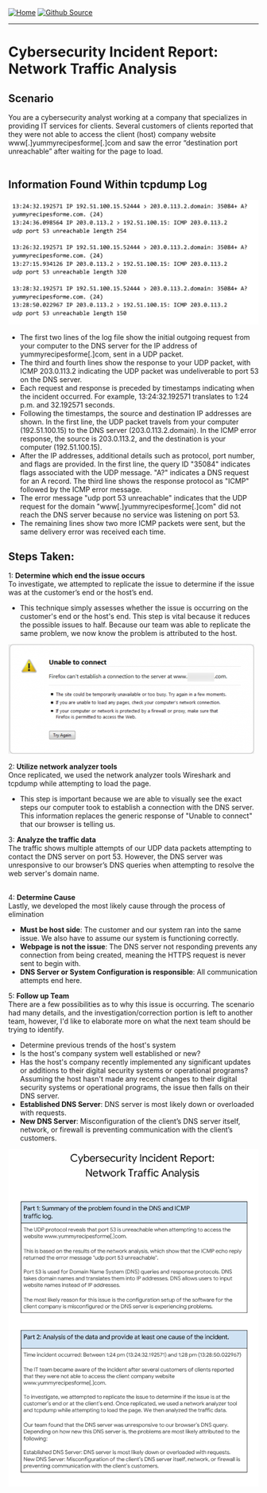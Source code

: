 <div style="display: inline-block;">
  <a href="https://breachopen.github.io/Chas-Riley/">
    <img src="https://img.shields.io/badge/Home-3ba0e6" alt="Home">
  </a>
</div>

<div style="display: inline-block;">
  <a href="https://github.com/BreachOpen/Chas-Riley/" target="_blank">
    <img src="https://img.shields.io/badge/Github_Source-3ba0e6" alt="Github Source">
  </a>
</div>

---

# Cybersecurity Incident Report: Network Traffic Analysis

## Scenario
You are a cybersecurity analyst working at a company that specializes in providing IT services for clients. Several customers of clients reported that they were not able to access the client (host) company website www[.]yummyrecipesforme[.]com and saw the error “destination port unreachable” after waiting for the page to load.<br /><br />

## Information Found Within tcpdump Log <br />
![Data Traffic](../../assets/img/cir/1.png) <br />
- The first two lines of the log file show the initial outgoing request from your computer to the DNS server for the IP address of yummyrecipesforme[.]com, sent in a UDP packet.
- The third and fourth lines show the response to your UDP packet, with ICMP 203.0.113.2 indicating the UDP packet was undeliverable to port 53 on the DNS server.
- Each request and response is preceded by timestamps indicating when the incident occurred. For example, 13:24:32.192571 translates to 1:24 p.m. and 32.192571 seconds.
- Following the timestamps, the source and destination IP addresses are shown. In the first line, the UDP packet travels from your computer (192.51.100.15) to the DNS server (203.0.113.2.domain). In the ICMP error response, the source is 203.0.113.2, and the destination is your computer (192.51.100.15).
- After the IP addresses, additional details such as protocol, port number, and flags are provided. In the first line, the query ID "35084" indicates flags associated with the UDP message. "A?" indicates a DNS request for an A record. The third line shows the response protocol as "ICMP" followed by the ICMP error message.
- The error message "udp port 53 unreachable" indicates that the UDP request for the domain "www[.]yummyrecipesforme[.]com" did not reach the DNS server because no service was listening on port 53.
- The remaining lines show two more ICMP packets were sent, but the same delivery error was received each time.

## Steps Taken:
1: **Determine which end the issue occurs**<br />
To investigate, we attempted to replicate the issue to determine if the issue was at the customer’s  end or the host’s end.
- This technique simply assesses whether the issue is occurring on the customer's end or the host's end. This step is vital because it reduces the possible issues to half. Because our team was able to replicate the same problem, we now know the problem is attributed to the host.

![Browser Error Message](../../assets/img/cir/2.png)

2: **Utilize network analyzer tools**<br />
Once replicated, we used the network analyzer tools Wireshark and tcpdump while attempting to load the page.
- This step is important because we are able to visually see the exact steps our computer took to establish a connection with the DNS server. This information replaces the generic response of "Unable to connect" that our browser is telling us.<br />

3: **Analyze the traffic data**<br />
The traffic shows multiple attempts of our UDP data packets attempting to contact the DNS server on port 53. However, the DNS server was unresponsive to our browser’s DNS queries when attempting to resolve the web server's domain name.
<br /><br />

4: **Determine Cause**<br />
Lastly, we developed the most likely cause through the process of elimination
- **Must be host side**: The customer and our system ran into the same issue. We also have to assume our system is functioning correctly. 
- **Webpage is not the issue**: The DNS server not responding prevents any connection from being created, meaning the HTTPS request is never sent to begin with. 
- **DNS Server or System Configuration is responsible**: All communication attempts end here.

5: **Follow up Team**<br />
There are a few possibilities as to why this issue is occurring. The scenario had many details, and the investigation/correction portion is left to another team, however, I'd like to elaborate more on what the next team should be trying to identify.
- Determine previous trends of the host's system
- Is the host's company system well established or new?
- Has the host's company recently implemented any significant updates or additions to their digital security systems or operational programs?<br />
Assuming the host hasn't made any recent changes to their digital security systems or operational programs, the issue then falls on their DNS server.
- **Established DNS Server**: DNS server is most likely down or overloaded with requests.
- **New DNS Server**: Misconfiguration of the client’s DNS server itself, network, or firewall is preventing communication with the client’s customers.

![Cybersecurity Incident Report](../../assets/img/cir/3.png)
